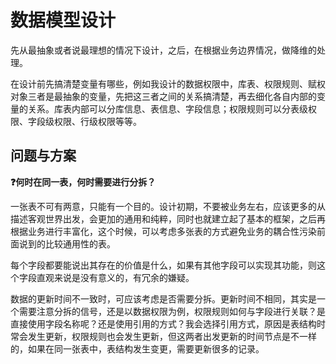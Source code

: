 # 数据模型设计

先从最抽象或者说最理想的情况下设计，之后，在根据业务边界情况，做降维的处理。

在设计前先搞清楚变量有哪些，例如我设计的数据权限中，库表、权限规则、赋权对象三者是最抽象的变量，先把这三者之间的关系搞清楚，再去细化各自内部的变量的关系。库表内部可以分库信息、表信息、字段信息；权限规则可以分表级权限、字段级权限、行级权限等等。

## 问题与方案

**❓何时在同一表，何时需要进行分拆？**

一张表不可有两意，只能有一个目的。设计初期，不要被业务左右，应该更多的从描述客观世界出发，会更加的通用和纯粹，同时也就建立起了基本的框架，之后再根据业务进行丰富化，这个时候，可以考虑多张表的方式避免业务的耦合性污染前面说到的比较通用性的表。

每个字段都要能说出其存在的价值是什么，如果有其他字段可以实现其功能，则这个字段直观来说是没有意义的，有冗余的嫌疑。

数据的更新时间不一致时，可应该考虑是否需要分拆。更新时间不相同，其实是一个需要注意分拆的信号，还是以数据权限为例，权限规则如何与字段进行关联？是直接使用字段名称呢？还是使用引用的方式？我会选择引用方式，原因是表结构时常会发生更新，权限规则也会发生更新，但这两者出发更新的时间节点是不一样的，如果在同一张表中，表结构发生变更，需要更新很多的记录。